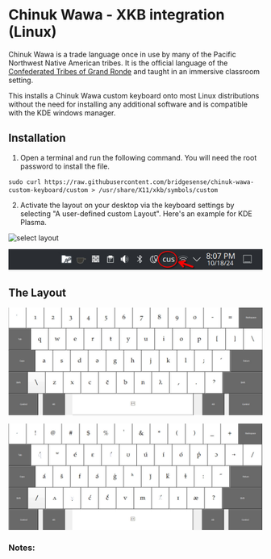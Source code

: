# Chinuk Wawa - XKB integration (Linux)

Chinuk Wawa is a trade language once in use by many of the Pacific Northwest Native American tribes. It is the official language of the [Confederated Tribes of Grand Ronde](https://www.grandronde.org/services/education/shawash-ili%CA%94i-skul/) and taught in an immersive classroom setting.

This installs a Chinuk Wawa custom keyboard onto most Linux distributions without the need for installing any additional software and is compatible with the KDE windows manager.

## Installation

1. Open a terminal and run the following command. You will need the root password to install the file.
```
sudo curl https://raw.githubusercontent.com/bridgesense/chinuk-wawa-custom-keyboard/custom > /usr/share/X11/xkb/symbols/custom
```
2. Activate the layout on your desktop via the keyboard settings by selecting "A user-defined custom Layout". Here's an example for KDE Plasma.

![select layout](https://github.com/bridgesense/chinuk-wawa-custom-…board/blob/main/media/select_layout.jpeg?raw=true)

![toggle keyboard](https://github.com/bridgesense/chinuk-wawa-custom-keyboard/blob/main/media/toggle_keyboard.jpeg?raw=true)
## The Layout

![noramal state](https://github.com/bridgesense/chinuk-wawa-custom-keyboard/blob/main/media/cw_normal.jpeg?raw=true)

![shift state](https://github.com/bridgesense/chinuk-wawa-custom-keyboard/blob/main/media/cw_shift.jpeg?raw=true)

### Notes:


